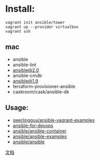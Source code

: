 # Install:

```
vagrant init ansible/tower
vagrant up --provider virtualbox
vagrant ssh
```

## mac

- ansible
- ansible-lint
- ansible@2.0
- ansible-cmdb
- ansible@1.9
- terraform-provisioner-ansible
- caskroom/cask/ansible-dk

## Usage:

- [geerlingguy/ansible-vagrant-examples](https://github.com/geerlingguy/ansible-vagrant-examples)
- [ansible-for-devops](https://github.com/geerlingguy/ansible-for-devops)
- [ansible/ansible-container](https://github.com/ansible/ansible-container)
- [ansible/ansible-examples](https://github.com/ansible/ansible-examples)
- [ansible/ansible](https://github.com/ansible/ansible)

[文档](http://docs.ansible.com/ansible/latest/intro_installation.html)
